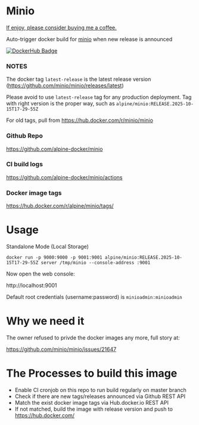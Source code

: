 # Minio

[If enjoy, please consider buying me a coffee.](https://www.buymeacoffee.com/ozbillwang)

Auto-trigger docker build for [minio](https://github.com/minio/minio) when new release is announced

[![DockerHub Badge](http://dockeri.co/image/alpine/minio)](https://hub.docker.com/r/alpine/minio/)

### NOTES

The docker tag `latest-release` is the latest release version (https://github.com/minio/minio/releases/latest)

Please avoid to use `latest-release` tag for any production deployment. Tag with right version is the proper way, such as `alpine/minio:RELEASE.2025-10-15T17-29-55Z`

For old tags, pull from https://hub.docker.com/r/minio/minio

### Github Repo

https://github.com/alpine-docker/minio

### CI build logs

https://github.com/alpine-docker/minio/actions

### Docker image tags

https://hub.docker.com/r/alpine/minio/tags/

# Usage

Standalone Mode (Local Storage)

```
docker run -p 9000:9000 -p 9001:9001 alpine/minio:RELEASE.2025-10-15T17-29-55Z server /tmp/minio --console-address :9001
```
Now open the web console:

http://localhost:9001

Default root credentials (username:password) is `minioadmin:minioadmin`

# Why we need it

The owner refused to privde the docker images any more, full story at:

https://github.com/minio/minio/issues/21647

# The Processes to build this image

* Enable CI cronjob on this repo to run build regularly on master branch
* Check if there are new tags/releases announced via Github REST API
* Match the exist docker image tags via Hub.docker.io REST API
* If not matched, build the image with release version and push to https://hub.docker.com/

